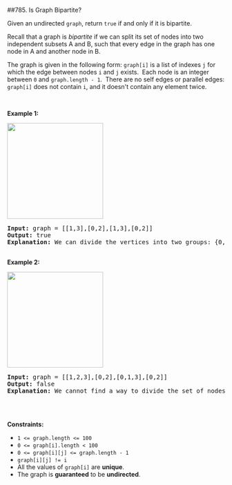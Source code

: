 ##785. Is Graph Bipartite?
<p>Given an undirected <code>graph</code>, return <code>true</code> if and only if it is bipartite.</p>

<p>Recall that a graph is <em>bipartite</em> if we can split its set of nodes into two independent subsets A and B, such that every edge in the graph has one node in A and another node in B.</p>

<p>The graph is given in the following form: <code>graph[i]</code> is a list of indexes <code>j</code> for which the edge between nodes <code>i</code> and <code>j</code> exists.&nbsp; Each node is an integer between <code>0</code> and <code>graph.length - 1</code>.&nbsp; There are no self edges or parallel edges: <code>graph[i]</code> does not contain <code>i</code>, and it doesn&#39;t contain any element twice.</p>

<p>&nbsp;</p>
<p><strong>Example 1:</strong></p>
<img alt="" src="https://assets.leetcode.com/uploads/2020/10/21/bi1.jpg" style="width: 222px; height: 222px;" />
<pre>
<strong>Input:</strong> graph = [[1,3],[0,2],[1,3],[0,2]]
<strong>Output:</strong> true
<strong>Explanation:</strong> We can divide the vertices into two groups: {0, 2} and {1, 3}.

</pre>

<p><strong>Example 2:</strong></p>
<img alt="" src="https://assets.leetcode.com/uploads/2020/10/21/bi2.jpg" style="width: 222px; height: 222px;" />
<pre>
<strong>Input:</strong> graph = [[1,2,3],[0,2],[0,1,3],[0,2]]
<strong>Output:</strong> false
<strong>Explanation:</strong> We cannot find a way to divide the set of nodes into two independent subsets.

</pre>

<p>&nbsp;</p>
<p><strong>Constraints:</strong></p>

<ul>
	<li><code>1 &lt;= graph.length &lt;= 100</code></li>
	<li><code>0 &lt;= graph[i].length &lt; 100</code></li>
	<li><code>0 &lt;= graph[i][j] &lt;= graph.length - 1</code></li>
	<li><code>graph[i][j] != i</code></li>
	<li>All the values of <code>graph[i]</code> are <strong>unique</strong>.</li>
	<li>The graph is <strong>guaranteed</strong> to be <strong>undirected</strong>.&nbsp;</li>
</ul>
